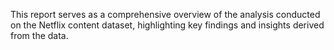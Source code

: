 This report serves as a comprehensive overview of the analysis conducted on the Netflix content dataset, highlighting key findings and insights derived from the data.

